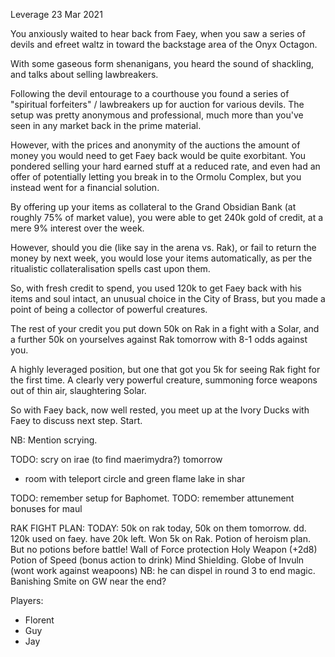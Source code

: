 Leverage
23 Mar 2021

You anxiously waited to hear back from Faey, when you saw a series of devils and efreet waltz in toward the backstage area of the Onyx Octagon.

With some gaseous form shenanigans, you heard the sound of shackling, and talks about selling lawbreakers.

Following the devil entourage to a courthouse you found a series of "spiritual forfeiters" / lawbreakers up for auction for various devils. The setup was pretty anonymous and professional, much more than you've seen in any market back in the prime material.

However, with the prices and anonymity of the auctions the amount of money you would need to get Faey back would be quite exorbitant. You pondered selling your hard earned stuff at a reduced rate, and even had an offer of potentially letting you break in to the Ormolu Complex, but you instead went for a financial solution.

By offering up your items as collateral to the Grand Obsidian Bank (at roughly 75% of market value), you were able to get 240k gold of credit, at a mere 9% interest over the week.

However, should you die (like say in the arena vs. Rak), or fail to return the money by next week, you would lose your items automatically, as per the ritualistic collateralisation spells cast upon them.

So, with fresh credit to spend, you used 120k to get Faey back with his items and soul intact, an unusual choice in the City of Brass, but you made a point of being a collector of powerful creatures.

The rest of your credit you put down 50k on Rak in a fight with a Solar, and a further 50k on yourselves against Rak tomorrow with 8-1 odds against you.

A highly leveraged position, but one that got you 5k for seeing Rak fight for the first time. A clearly very powerful creature, summoning force weapons out of thin air, slaughtering Solar.

So with Faey back, now well rested, you meet up at the Ivory Ducks with Faey to discuss next step. Start.


NB: Mention scrying.

TODO: scry on irae (to find maerimydra?) tomorrow
- room with teleport circle and green flame lake in shar

TODO: remember setup for Baphomet.
TODO: remember attunement bonuses for maul

RAK FIGHT PLAN:
TODAY: 50k on rak today, 50k on them tomorrow. dd.
120k used on faey. have 20k left.
Won 5k on Rak.
Potion of heroism plan.
But no potions before battle!
Wall of Force protection
Holy Weapon (+2d8)
Potion of Speed (bonus action to drink)
Mind Shielding.
Globe of Invuln (wont work against weapoons)
NB: he can dispel in round 3 to end magic.
Banishing Smite on GW near the end?

Players:
- Florent
- Guy
- Jay
